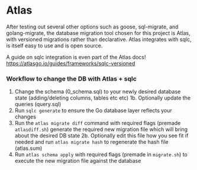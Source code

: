 # Atlas

After testing out several other options such as goose, sql-migrate, and golang-migrate, the database migration tool chosen for this project is Atlas, with versioned migrations rather than declarative.
Atlas integrates with sqlc, is itself easy to use and is open source.

A guide on sqlc integration is even part of the Atlas docs!
https://atlasgo.io/guides/frameworks/sqlc-versioned


### Workflow to change the DB with Atlas + sqlc
1. Change the schema (0_schema.sql) to your newly desired database state (adding/deleting columns, tables etc etc)
1b. Optionally update the queries (query.sql)
2. Run `sqlc generate` to ensure the Go database layer reflects your changes
3. Run the `atlas migrate diff` command with required flags (premade `atlasdiff.sh`) generate the required new migration file which will bring about the desired DB state
2b. Optionally edit this file how you see fit if needed and run `atlas migrate hash` to regenerate the hash file (atlas.sum)
4. Run `atlas schema apply` with required flags (premade in `migrate.sh`) to execute the new migration file against the database
